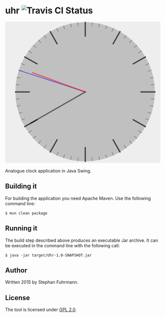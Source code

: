 # uhr ![Travis CI Status](https://travis-ci.org/sfuhrm/uhr.svg?branch=master)

![Screenshot of Uhr](https://raw.githubusercontent.com/sfuhrm/uhr/master/pictures/screenshot.png)

Analogue clock application in Java Swing. 

## Building it

For building the application you need Apache Maven.
Use the following command line:

    $ mvn clean package

## Running it

The build step described above produces an executable Jar archive.
It can be executed in the command line with the following call:

    $ java -jar target/Uhr-1.0-SNAPSHOT.jar 

## Author

Written 2015 by Stephan Fuhrmann.

## License

The tool is licensed under [GPL 2.0](LICENSE).
